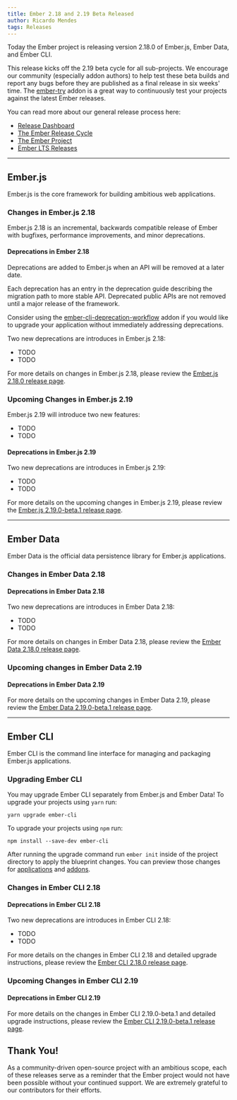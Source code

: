 ```yaml
---
title: Ember 2.18 and 2.19 Beta Released
author: Ricardo Mendes
tags: Releases
---
```


Today the Ember project is releasing version 2.18.0 of Ember.js, Ember Data, and Ember CLI.

This release kicks off the 2.19 beta cycle for all sub-projects. We encourage our
community (especially addon authors) to help test these beta builds and report
any bugs before they are published as a final release in six weeks' time. The
[ember-try](https://github.com/ember-cli/ember-try) addon is a great way to
continuously test your projects against the latest Ember releases.

You can read more about our general release process here:

- [Release Dashboard](http://emberjs.com/builds/)
- [The Ember Release Cycle](http://emberjs.com/blog/2013/09/06/new-ember-release-process.html)
- [The Ember Project](http://emberjs.com/blog/2015/06/16/ember-project-at-2-0.html)
- [Ember LTS Releases](http://emberjs.com/blog/2016/02/25/announcing-embers-first-lts.html)

---

## Ember.js

Ember.js is the core framework for building ambitious web applications.

### Changes in Ember.js 2.18

Ember.js 2.18 is an incremental, backwards compatible release of Ember with
bugfixes, performance improvements, and minor deprecations.

#### Deprecations in Ember 2.18

Deprecations are added to Ember.js when an API will be removed at a later date.

Each deprecation has an entry in the deprecation guide describing the migration
path to more stable API. Deprecated public APIs are not removed until a major
release of the framework.

Consider using the
[ember-cli-deprecation-workflow](https://github.com/mixonic/ember-cli-deprecation-workflow)
addon if you would like to upgrade your application without immediately addressing
deprecations.

Two new deprecations are introduces in Ember.js 2.18:

* TODO
* TODO

For more details on changes in Ember.js 2.18, please review the
[Ember.js 2.18.0 release page](https://github.com/emberjs/ember.js/releases/tag/v2.18.0).

### Upcoming Changes in Ember.js 2.19

Ember.js 2.19 will introduce two new features:

* TODO
* TODO

#### Deprecations in Ember.js 2.19

Two new deprecations are introduces in Ember.js 2.19:

* TODO
* TODO

For more details on the upcoming changes in Ember.js 2.19, please review the
[Ember.js 2.19.0-beta.1 release page](https://github.com/emberjs/ember.js/releases/tag/v2.19.0-beta.1).

---

## Ember Data

Ember Data is the official data persistence library for Ember.js applications.

### Changes in Ember Data 2.18

#### Deprecations in Ember Data 2.18

Two new deprecations are introduces in Ember Data 2.18:

* TODO
* TODO

For more details on changes in Ember Data 2.18, please review the
[Ember Data 2.18.0 release page](https://github.com/emberjs/data/releases/tag/v2.18.0).


### Upcoming changes in Ember Data 2.19


#### Deprecations in Ember Data 2.19

For more details on the upcoming changes in Ember Data 2.19, please review the
[Ember Data 2.19.0-beta.1 release page](https://github.com/emberjs/data/releases/tag/v2.19.0-beta.1).

---

## Ember CLI

Ember CLI is the command line interface for managing and packaging Ember.js
applications.

### Upgrading Ember CLI

You may upgrade Ember CLI separately from Ember.js and Ember Data! To upgrade
your projects using `yarn` run:

```
yarn upgrade ember-cli
```

To upgrade your projects using `npm` run:

```
npm install --save-dev ember-cli
```

After running the
upgrade command run `ember init` inside of the project directory to apply the
blueprint changes. You can preview those changes for [applications](https://github.com/ember-cli/ember-new-output/compare/v2.17.0...v2.18.0)
and [addons](https://github.com/ember-cli/ember-addon-output/compare/v2.17.0...v2.18.0).

### Changes in Ember CLI 2.18

#### Deprecations in Ember CLI 2.18

Two new deprecations are introduces in Ember CLI 2.18:

* TODO
* TODO

For more details on the changes in Ember CLI 2.18 and detailed upgrade
instructions, please review the [Ember CLI  2.18.0 release page](https://github.com/ember-cli/ember-cli/releases/tag/v2.18.0).

### Upcoming Changes in Ember CLI 2.19

#### Deprecations in Ember CLI 2.19

For more details on the changes in Ember CLI 2.19.0-beta.1 and detailed upgrade
instructions, please review the [Ember CLI 2.19.0-beta.1 release page](https://github.com/ember-cli/ember-cli/releases/tag/v2.19.0-beta.1).

## Thank You!

As a community-driven open-source project with an ambitious scope, each of
these releases serve as a reminder that the Ember project would not have been
possible without your continued support. We are extremely grateful to our
contributors for their efforts.